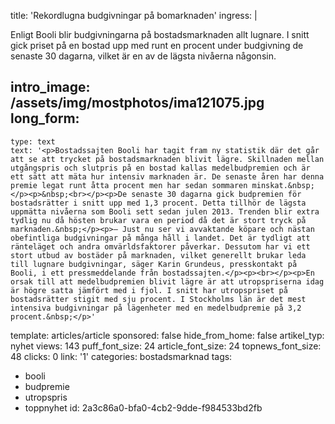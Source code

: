title: 'Rekordlugna budgivningar på bomarknaden'
ingress: |
  <p>Enligt Booli blir budgivningarna på bostadsmarknaden allt lugnare. I snitt gick priset på en bostad upp med runt en procent under budgivning de senaste 30 dagarna, vilket är en av de lägsta nivåerna någonsin.
  </p>
  
intro_image: /assets/img/mostphotos/ima121075.jpg
long_form:
  -
    type: text
    text: '<p>Bostadssajten Booli har tagit fram ny statistik där det går att se att trycket på bostadsmarknaden blivit lägre. Skillnaden mellan utgångspris och slutpris på en bostad kallas medelbudpremien och är ett sätt att mäta hur intensiv marknaden är. De senaste åren har denna premie legat runt åtta procent men har sedan sommaren minskat.&nbsp;</p><p>&nbsp;<br></p><p>De senaste 30 dagarna gick budpremien för bostadsrätter i snitt upp med 1,3 procent. Detta tillhör de lägsta uppmätta nivåerna som Booli sett sedan julen 2013. Trenden blir extra tydlig nu då hösten brukar vara en period då det är stort tryck på marknaden.&nbsp;</p><p>– Just nu ser vi avvaktande köpare och nästan obefintliga budgivningar på många håll i landet. Det är tydligt att ränteläget och andra omvärldsfaktorer påverkar. Dessutom har vi ett stort utbud av bostäder på marknaden, vilket generellt brukar leda till lugnare budgivningar, säger Karin Grundeus, presskontakt på Booli, i ett pressmeddelande från bostadssajten.</p><p><br></p><p>En orsak till att medelbudpremien blivit lägre är att utropspriserna idag är högre satta jämfört med i fjol. I snitt har utropspriset på bostadsrätter stigit med sju procent. I Stockholms län är det mest intensiva budgivningar på lägenheter med en medelbudpremie på 3,2 procent.&nbsp;</p>'
template: articles/article
sponsored: false
hide_from_home: false
artikel_typ: nyhet
views: 143
puff_font_size: 24
article_font_size: 24
topnews_font_size: 48
clicks: 0
link: '1'
categories: bostadsmarknad
tags:
  - booli
  - budpremie
  - utropspris
  - toppnyhet
id: 2a3c86a0-bfa0-4cb2-9dde-f984533bd2fb
